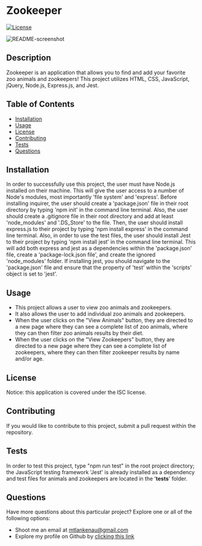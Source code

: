 # Zookeeper
[![License](https://img.shields.io/badge/License-ISC-red.svg)](https://opensource.org/licenses/ISC)

![README-screenshot](https://user-images.githubusercontent.com/85750642/140570229-2faf9ce5-3ea7-4b0b-9806-674772159652.jpg)

## Description
Zookeeper is an application that allows you to find and add your favorite zoo animals and zookeepers!  This project utilizes HTML, CSS, JavaScript, jQuery, Node.js, Express.js, and Jest.

## Table of Contents
* [Installation](#installation)
* [Usage](#usage)
* [License](#license)
* [Contributing](#contributing)
* [Tests](#tests)
* [Questions](#questions)

<a name="install"></a>
## Installation
In order to successfully use this project, the user must have Node.js installed on their machine.  This will give the user access to a number of Node's modules, most importantly 'file system' and 'express'.  Before installing inquirer, the user should create a 'package.json' file in their root directory by typing 'npm init' in the command line terminal. Also, the user should create a .gitignore file in their root directory and add at least 'node_modules' and '.DS_Store' to the file.  Then, the user should install express.js to their project by typing 'npm install express' in the command line terminal.  Also, in order to use the test files, the user should install Jest to their project by typing 'npm install jest' in the command line terminal.  This will add both express and jest as a dependencies within the 'package.json' file, create a 'package-lock.json file', and create the ignored 'node_modules' folder.  If installing jest, you should navigate to the 'package.json' file and ensure that the property of 'test' within the 'scripts' object is set to 'jest'.

<a name="usage"></a>
## Usage
* This project allows a user to view zoo animals and zookeepers.
* It also allows the user to add individual zoo animals and zookeepers.
* When the user clicks on the "View Animals" button, they are directed to a new page where they can see a complete list of zoo animals, where they can then filter zoo animals results by their diet.
* When the user clicks on the "View Zookeepers" button, they are directed to a new page where they can see a complete list of zookeepers, where they can then filter zookeeper results by name and/or age.

<a name="license"></a>
## License
Notice: this application is covered under the ISC license.

<a name="contribute"></a>
## Contributing
If you would like to contribute to this project, submit a pull request within the repository.

<a name="tests"></a>
## Tests
In order to test this project, type "npm run test" in the root project directory; the JavaScript testing framework 'Jest' is already installed as a dependency and test files for animals and zookeepers are located in the '__tests__' folder.

<a name="questions"></a>
## Questions
Have more questions about this particular project? Explore one or all of the following options:
* Shoot me an email at <a href = "mailto: mtlankenau@gmail.com">mtlankenau@gmail.com</a>
* Explore my profile on Github by <a href="https://www.github.com/mtlankenau">clicking this link</a>

